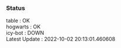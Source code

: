 ### Status


table : OK  
hogwarts : OK  
icy-bot : DOWN  
Latest Update : 2022-10-02 20:13:01.460608

